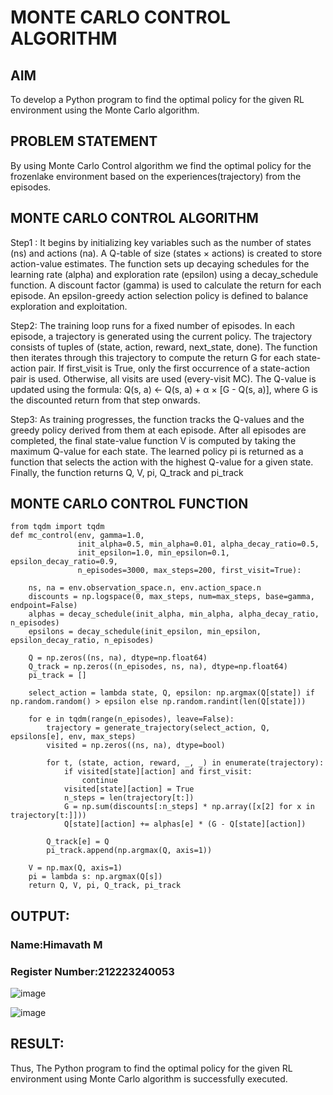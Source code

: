# MONTE CARLO CONTROL ALGORITHM

## AIM
To develop a Python program to find the optimal policy for the given RL environment using the Monte Carlo algorithm.

## PROBLEM STATEMENT
By using Monte Carlo Control algorithm we find the optimal policy for the frozenlake environment based on the experiences(trajectory) from the episodes.

## MONTE CARLO CONTROL ALGORITHM
Step1 :
It begins by initializing key variables such as the number of states (ns) and actions (na). A Q-table of size (states × actions) is created to store action-value estimates. The function sets up decaying schedules for the learning rate (alpha) and exploration rate (epsilon) using a decay_schedule function. A discount factor (gamma) is used to calculate the return for each episode. An epsilon-greedy action selection policy is defined to balance exploration and exploitation.

Step2:
The training loop runs for a fixed number of episodes. In each episode, a trajectory is generated using the current policy. The trajectory consists of tuples of (state, action, reward, next_state, done). The function then iterates through this trajectory to compute the return G for each state-action pair. If first_visit is True, only the first occurrence of a state-action pair is used. Otherwise, all visits are used (every-visit MC). The Q-value is updated using the formula: Q(s, a) ← Q(s, a) + α × [G - Q(s, a)], where G is the discounted return from that step onwards.

Step3:
As training progresses, the function tracks the Q-values and the greedy policy derived from them at each episode. After all episodes are completed, the final state-value function V is computed by taking the maximum Q-value for each state. The learned policy pi is returned as a function that selects the action with the highest Q-value for a given state. Finally, the function returns Q, V, pi, Q_track and pi_track

## MONTE CARLO CONTROL FUNCTION
```
from tqdm import tqdm
def mc_control(env, gamma=1.0,
               init_alpha=0.5, min_alpha=0.01, alpha_decay_ratio=0.5,
               init_epsilon=1.0, min_epsilon=0.1, epsilon_decay_ratio=0.9,
               n_episodes=3000, max_steps=200, first_visit=True):

    ns, na = env.observation_space.n, env.action_space.n
    discounts = np.logspace(0, max_steps, num=max_steps, base=gamma, endpoint=False)
    alphas = decay_schedule(init_alpha, min_alpha, alpha_decay_ratio, n_episodes)
    epsilons = decay_schedule(init_epsilon, min_epsilon, epsilon_decay_ratio, n_episodes)

    Q = np.zeros((ns, na), dtype=np.float64)
    Q_track = np.zeros((n_episodes, ns, na), dtype=np.float64)
    pi_track = []

    select_action = lambda state, Q, epsilon: np.argmax(Q[state]) if np.random.random() > epsilon else np.random.randint(len(Q[state]))

    for e in tqdm(range(n_episodes), leave=False):
        trajectory = generate_trajectory(select_action, Q, epsilons[e], env, max_steps)
        visited = np.zeros((ns, na), dtype=bool)

        for t, (state, action, reward, _, _) in enumerate(trajectory):
            if visited[state][action] and first_visit:
                continue
            visited[state][action] = True
            n_steps = len(trajectory[t:])
            G = np.sum(discounts[:n_steps] * np.array([x[2] for x in trajectory[t:]]))
            Q[state][action] += alphas[e] * (G - Q[state][action])

        Q_track[e] = Q
        pi_track.append(np.argmax(Q, axis=1))

    V = np.max(Q, axis=1)
    pi = lambda s: np.argmax(Q[s])
    return Q, V, pi, Q_track, pi_track

```

## OUTPUT:
### Name:Himavath M
### Register Number:212223240053
![image](https://github.com/user-attachments/assets/f1042b41-f0aa-4481-a271-8981529a8067)

![image](https://github.com/user-attachments/assets/62fe0e95-729b-4a2b-bc5a-df914206bb12)

## RESULT:
Thus, The Python program to find the optimal policy for the given RL environment using Monte Carlo algorithm is successfully executed.
